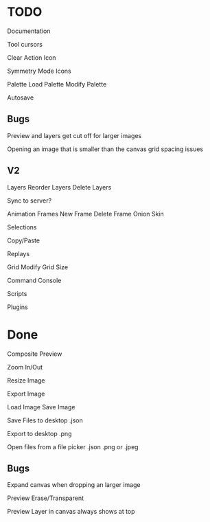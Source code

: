 TODO
====
Documentation

Tool cursors

Clear Action Icon

Symmetry Mode Icons

Palette
  Load Palette
  Modify Palette

Autosave

Bugs
----
Preview and layers get cut off for larger images

Opening an image that is smaller than the canvas grid spacing issues

V2
----
Layers
  Reorder Layers
  Delete Layers

Sync to server?

Animation Frames
  New Frame
  Delete Frame
  Onion Skin

Selections

Copy/Paste

Replays

Grid
  Modify Grid Size

Command Console

Scripts

Plugins

Done
====
Composite Preview

Zoom In/Out

Resize Image

Export Image

Load Image
Save Image

Save Files to desktop
  .json

Export to desktop
  .png

Open files from a file picker
  .json
  .png or .jpeg

Bugs
----

Expand canvas when dropping an larger image

Preview Erase/Transparent

Preview Layer in canvas always shows at top
